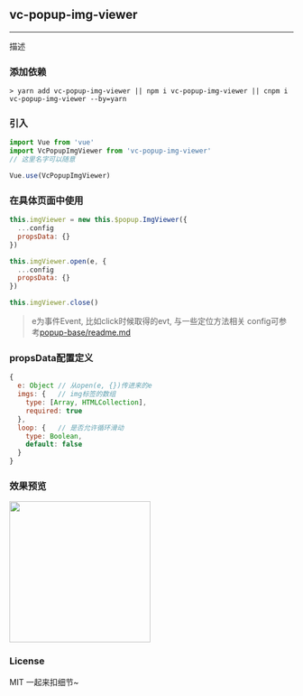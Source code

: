 
## vc-popup-img-viewer

-----

描述

### 添加依赖

```shell
> yarn add vc-popup-img-viewer || npm i vc-popup-img-viewer || cnpm i vc-popup-img-viewer --by=yarn
```

### 引入

```javascript
import Vue from 'vue'
import VcPopupImgViewer from 'vc-popup-img-viewer'
// 这里名字可以随意

Vue.use(VcPopupImgViewer)
```

### 在具体页面中使用

```javascript
this.imgViewer = new this.$popup.ImgViewer({
  ...config
  propsData: {}
})

this.imgViewer.open(e, {
  ...config
  propsData: {}
})

this.imgViewer.close()
```

> e为事件Event, 比如click时候取得的evt, 与一些定位方法相关
> config可参考[popup-base/readme.md](https://github.com/deepkolos/vc-popup/blob/master/packages/popup-base/readme.md)

### propsData配置定义

```js
{
  e: Object // 从open(e, {})传进来的e
  imgs: {   // img标签的数组
    type: [Array, HTMLCollection],
    required: true
  },
  loop: {   // 是否允许循环滑动
    type: Boolean,
    default: false
  }
}
```

### 效果预览

<div>
  <img src="https://raw.githubusercontent.com/deepkolos/vc-popup/master/static/popup-img-viewer.gif" width = "250" alt="" style="display:inline-block;"/>
</div>

### License

MIT 一起来扣细节~
